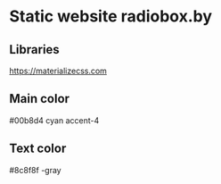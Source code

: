 # Static website radiobox.by

## Libraries
https://materializecss.com

## Main color
#00b8d4 cyan accent-4
## Text color
#8c8f8f -gray